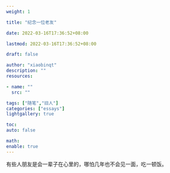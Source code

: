 ```yaml
---
weight: 1

title: "纪念一位老友"

date: 2022-03-16T17:36:52+08:00

lastmod: 2022-03-16T17:36:52+08:00

draft: false

author: "xiaobinqt"
description: ""
resources:

- name: ""
  src: ""

tags: ["随笔","旧人"]
categories: ["essays"]
lightgallery: true

toc:
auto: false

math:
enable: true
---
```


有些人朋友是会一辈子在心里的，哪怕几年也不会见一面，吃一顿饭。
